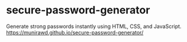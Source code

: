 # secure-password-generator
Generate strong passwords instantly using HTML, CSS, and JavaScript.
https://munirawd.github.io/secure-password-generator/
